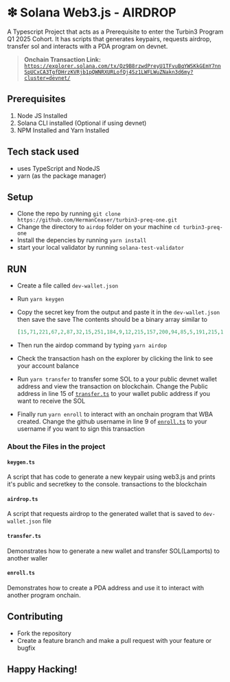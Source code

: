 # ❇ Solana Web3.js - AIRDROP
A Typescript Project that acts as a Prerequisite to enter the Turbin3 Program Q1 2025 Cohort. It has scripts that generates keypairs, requests airdrop, transfer sol and interacts with a PDA program on devnet.

> **Onchain Transaction Link:** 
[`https://explorer.solana.com/tx/Qz9B8rzwdPreyU1TFvuBqYWSKkGEmY7nnSpUCxCA3TgfDHrzKVRjb1pQWNRXURLofQj4Sz1LWFLWuZNakn3d6my?cluster=devnet/`](https://explorer.solana.com/tx/Qz9B8rzwdPreyU1TFvuBqYWSKkGEmY7nnSpUCxCA3TgfDHrzKVRjb1pQWNRXURLofQj4Sz1LWFLWuZNakn3d6my?cluster=devnet)

## Prerequisites
1. Node JS Installed
2. Solana CLI installed (Optional if using devnet)
3. NPM Installed and Yarn Installed

## Tech stack used
- uses TypeScript and NodeJS
- yarn (as the package manager)


## Setup
- Clone the repo by running `git clone https://github.com/HermanCeaser/turbin3-preq-one.git`
- Change the directory to `airdop` folder on your machine `cd turbin3-preq-one`
- Install the depencies by running `yarn install`
- start your local validator by running `solana-test-validator`

## RUN
- Create a file called `dev-wallet.json`
- Run `yarn keygen`
- Copy the secret key from the output and paste it in the `dev-wallet.json` then save the save 
  The contents should be a binary array similar to 
  ```json
  [15,71,221,67,2,87,32,15,251,184,9,12,215,157,200,94,85,5,191,215,157,230,152,73,107,215,129,92,109,175,117,102,120,119,241,244,89]
  ```
- Then run the airdop command by typing  `yarn airdop`
- Check the transaction hash on the explorer by clicking the link to see your account balance

- Run `yarn transfer` to transfer some SOL to a your public devnet wallet address and view the transaction on blockchain. Change the Public address in line 15 of [`transfer.ts`](./transfer.ts) to your wallet public address if you want to receive the SOL

- Finally run `yarn enroll` to interact with an onchain program that WBA created. Change the github username in line 9 of [`enroll.ts`](./enroll.ts) to your username if you want to sign this transaction

### About the Files in the project

#### `keygen.ts`

A script that has code to generate a new keypair using web3.js and prints it's  public and secretkey to the console.
transactions to the blockchain

#### `airdrop.ts`

A script that requests airdrop to the generated wallet that is saved to `dev-wallet.json` file 

#### `transfer.ts`

Demonstrates how to generate a new wallet and transfer SOL(Lamports) to another waller

#### `enroll.ts`

Demonstrates how to create a PDA address and use it to interact with another program onchain.

## Contributing
- Fork the repository 
- Create a feature branch and make a pull request with your feature or bugfix

## Happy Hacking!

